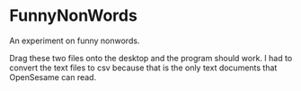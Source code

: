 # FunnyNonWords
An experiment on funny nonwords.

Drag these two files onto the desktop and the program should work. I had to convert the text files to csv because that is the only text documents that OpenSesame can read.
